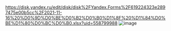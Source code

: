 https://disk.yandex.ru/edit/disk/disk%2FYandex.Forms%2F619224323e2897475e00b5cc%2F2021-11-16%20%D0%9D%D0%BE%D0%B2%D0%B0%D1%8F%20%D1%84%D0%BE%D1%80%D0%BC%D0%B0.xlsx?uid=558799988
![image](https://user-images.githubusercontent.com/90608498/142141623-2cb11236-7725-453e-acc1-42324544fb6d.png)


